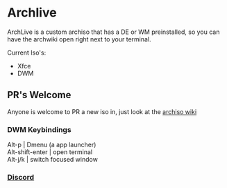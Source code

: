 # Archlive
ArchLive is a custom archiso that has a DE or WM preinstalled, so you can have the archwiki open right next to 
your terminal.

Current Iso's:
 * Xfce
 * DWM

## PR's Welcome
Anyone is welcome to PR a new iso in, just look at the [archiso wiki](https://wiki.archlinux.org/index.php/archiso)

### DWM Keybindings
Alt-p           | Dmenu (a app launcher)<br>
Alt-shift-enter | open terminal<br>
Alt-j/k         | switch focused window

### [Discord](https://discord.com/channels/745321685468577792/745321685892202569)
